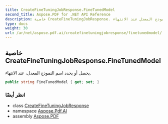 ```yaml
---
title: CreateFineTuningJobResponse.FineTunedModel
second_title: Aspose.PDF for .NET API Reference
description: خاصية CreateFineTuningJobResponse. يحصل أو يحدد اسم النموذج المعدل عند الانتهاء
type: docs
weight: 30
url: /ar/net/aspose.pdf.ai/createfinetuningjobresponse/finetunedmodel/
---
```

## خاصية CreateFineTuningJobResponse.FineTunedModel

يحصل أو يحدد اسم النموذج المعدل، عند الانتهاء.

```csharp
public string FineTunedModel { get; set; }
```

### انظر أيضًا

* class [CreateFineTuningJobResponse](../)
* namespace [Aspose.Pdf.AI](../../../aspose.pdf.ai/)
* assembly [Aspose.PDF](../../../)